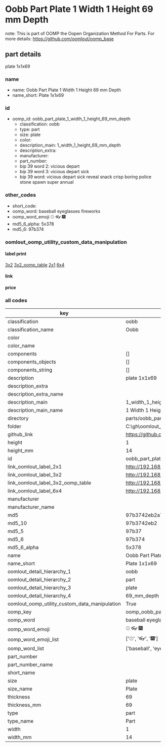 # Oobb Part Plate 1 Width 1 Height 69 mm Depth  

note: This is part of OOMP the Oopen Organization Method For Parts. For more details: https://github.com/oomlout/oomp_base

##  part details
  



plate 1x1x69



### name
* name: Oobb Part Plate 1 Width 1 Height 69 mm Depth
* name_short: Plate 1x1x69 
### id
* oomp_id: oobb_part_plate_1_width_1_height_69_mm_depth
  * classification: oobb
  * type: part
  * size: plate
  * color: 
  * description_main: 1_width_1_height_69_mm_depth
  * description_extra: 
  * manufacturer: 
  * part_number: 
  * bip 39 word 2: vicious depart
  * bip 39 word 3: vicious depart sick
  * bip 39 word: vicious depart sick reveal snack crisp boring police stone spawn super annual

### other_codes
* short_code: 
* oomp_word: baseball eyeglasses fireworks
* oomp_word_emoji :baseball: :eyeglasses: :fireworks:
* md5_6_alpha: 5x378
* md5_6: 97b374






### oomlout_oomp_utility_custom_data_manipulation
#### label print
[3x2](http://192.168.1.245:1112/?label=oomp%205x378)
[3x2_oomp_table](http://192.168.1.108:1112/?label=oomp%205x378)
[2x1](http://192.168.1.242:1112/?label=oomp%205x378)
[6x4](http://192.168.1.55:1112/?label=oomp%205x378)    

#### link

                              

#### price







### all codes 
| key | value |  
| --- | --- |  
| classification | oobb |  
| classification_name | Oobb |  
| color |  |  
| color_name |  |  
| components | [] |  
| components_objects | [] |  
| components_string | [] |  
| description | plate 1x1x69 |  
| description_extra |  |  
| description_extra_name |  |  
| description_main | 1_width_1_height_69_mm_depth |  
| description_main_name | 1 Width 1 Height 69 mm Depth |  
| directory | parts/oobb_part_plate_1_width_1_height_69_mm_depth |  
| folder | C:\gh\oomlout_oobb_version_4_generated_parts\things\oobb_part_plate_1_width_1_height_69_mm_depth |  
| github_link | https://github.com/oomlout/oomlout_oomp_part_src/tree/main/parts/oobb_part_plate_1_width_1_height_69_mm_depth |  
| height | 1 |  
| height_mm | 14 |  
| id | oobb_part_plate_1_width_1_height_69_mm_depth |  
| link_oomlout_label_2x1 | http://192.168.1.242:1112/?label=oomp%205x378 |  
| link_oomlout_label_3x2 | http://192.168.1.245:1112/?label=oomp%205x378 |  
| link_oomlout_label_3x2_oomp_table | http://192.168.1.108:1112/?label=oomp%205x378 |  
| link_oomlout_label_6x4 | http://192.168.1.55:1112/?label=oomp%205x378 |  
| manufacturer |  |  
| manufacturer_name |  |  
| md5 | 97b3742eb2a7a33ccee68b878f8eb79c |  
| md5_10 | 97b3742eb2 |  
| md5_5 | 97b37 |  
| md5_6 | 97b374 |  
| md5_6_alpha | 5x378 |  
| name | Oobb Part Plate 1 Width 1 Height 69 mm Depth |  
| name_short | Plate 1x1x69  |  
| oomlout_detail_hierarchy_1 | oobb |  
| oomlout_detail_hierarchy_2 | part |  
| oomlout_detail_hierarchy_3 | plate |  
| oomlout_detail_hierarchy_4 | 69_mm_depth |  
| oomlout_oomp_utility_custom_data_manipulation | True |  
| oomp_key | oomp_oobb_part_plate_1_width_1_height_69_mm_depth |  
| oomp_word | baseball eyeglasses fireworks |  
| oomp_word_emoji | :baseball: :eyeglasses: :fireworks: |  
| oomp_word_emoji_list | [':baseball:', ':eyeglasses:', ':fireworks:'] |  
| oomp_word_list | ['baseball', 'eyeglasses', 'fireworks'] |  
| part_number |  |  
| part_number_name |  |  
| short_name |  |  
| size | plate |  
| size_name | Plate |  
| thickness | 69 |  
| thickness_mm | 69 |  
| type | part |  
| type_name | Part |  
| width | 1 |  
| width_mm | 14 |  
